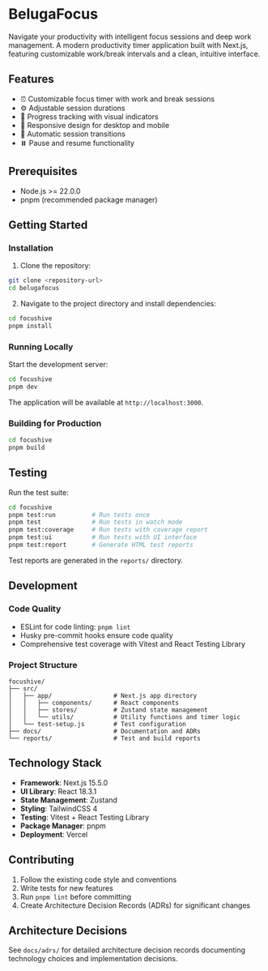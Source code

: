 # BelugaFocus

Navigate your productivity with intelligent focus sessions and deep work management. A modern productivity timer application built with Next.js, featuring customizable work/break intervals and a clean, intuitive interface.

## Features

- ⏰ Customizable focus timer with work and break sessions
- ⚙️ Adjustable session durations
- 🎯 Progress tracking with visual indicators
- 📱 Responsive design for desktop and mobile
- 🔄 Automatic session transitions
- ⏸️ Pause and resume functionality

## Prerequisites

- Node.js >= 22.0.0
- pnpm (recommended package manager)

## Getting Started

### Installation

1. Clone the repository:
```bash
git clone <repository-url>
cd belugafocus
```

2. Navigate to the project directory and install dependencies:
```bash
cd focushive
pnpm install
```

### Running Locally

Start the development server:
```bash
cd focushive
pnpm dev
```

The application will be available at `http://localhost:3000`.

### Building for Production

```bash
cd focushive
pnpm build
```

## Testing

Run the test suite:
```bash
cd focushive
pnpm test:run          # Run tests once
pnpm test              # Run tests in watch mode
pnpm test:coverage     # Run tests with coverage report
pnpm test:ui           # Run tests with UI interface
pnpm test:report       # Generate HTML test reports
```

Test reports are generated in the `reports/` directory.

## Development

### Code Quality

- ESLint for code linting: `pnpm lint`
- Husky pre-commit hooks ensure code quality
- Comprehensive test coverage with Vitest and React Testing Library

### Project Structure

```
focushive/
├── src/
│   ├── app/                 # Next.js app directory
│   │   ├── components/      # React components
│   │   ├── stores/          # Zustand state management
│   │   └── utils/           # Utility functions and timer logic
│   └── test-setup.js        # Test configuration
├── docs/                    # Documentation and ADRs
└── reports/                 # Test and build reports
```

## Technology Stack

- **Framework**: Next.js 15.5.0
- **UI Library**: React 18.3.1
- **State Management**: Zustand
- **Styling**: TailwindCSS 4
- **Testing**: Vitest + React Testing Library
- **Package Manager**: pnpm
- **Deployment**: Vercel

## Contributing

1. Follow the existing code style and conventions
2. Write tests for new features
3. Run `pnpm lint` before committing
4. Create Architecture Decision Records (ADRs) for significant changes

## Architecture Decisions

See `docs/adrs/` for detailed architecture decision records documenting technology choices and implementation decisions.

